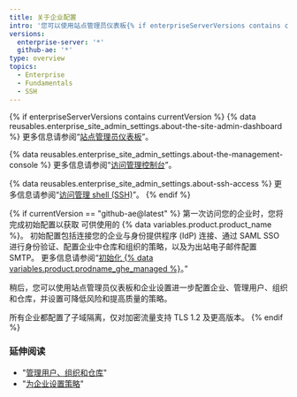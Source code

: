 ```yaml
---
title: 关于企业配置
intro: '您可以使用站点管理员仪表板{% if enterpriseServerVersions contains currentVersion %}、{% data variables.enterprise.management_console %}和管理 shell (SSH){% elsif currentVersion == "github-ae@latest" %} 以及企业设置或联系支持{% endif %}来管理您的企业。'
versions:
  enterprise-server: '*'
  github-ae: '*'
type: overview
topics:
  - Enterprise
  - Fundamentals
  - SSH
---
```


{% if enterpriseServerVersions contains currentVersion %}
{% data reusables.enterprise_site_admin_settings.about-the-site-admin-dashboard %} 更多信息请参阅“[站点管理员仪表板](/admin/configuration/site-admin-dashboard)”。

{% data reusables.enterprise_site_admin_settings.about-the-management-console %} 更多信息请参阅“[访问管理控制台](/admin/configuration/accessing-the-management-console)”。

{% data reusables.enterprise_site_admin_settings.about-ssh-access %} 更多信息请参阅“[访问管理 shell (SSH)](/admin/configuration/accessing-the-administrative-shell-ssh)”。
{% endif %}

{% if currentVersion == "github-ae@latest" %}
第一次访问您的企业时，您将完成初始配置以获取
可供使用的 {% data variables.product.product_name %}。 初始配置包括连接您的企业与身份提供程序 (IdP) 连接、通过 SAML SSO 进行身份验证、配置企业中仓库和组织的策略，以及为出站电子邮件配置 SMTP。 更多信息请参阅“[初始化 {% data variables.product.prodname_ghe_managed %}](/admin/configuration/initializing-github-ae)。”

稍后，您可以使用站点管理员仪表板和企业设置进一步配置企业、管理用户、组织和仓库，并设置可降低风险和提高质量的策略。

所有企业都配置了子域隔离，仅对加密流量支持 TLS 1.2 及更高版本。
{% endif %}

### 延伸阅读

- "[管理用户、组织和仓库](/admin/user-management)"
- "[为企业设置策略](/admin/policies)"
